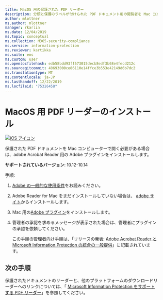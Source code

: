 ```yaml
---
title: MacOS 用の保護された PDF リーダー
description: 分類と保護のラベルが付けられた PDF ドキュメント用の閲覧者を Mac コンピューターにインストールする
author: mlottner
ms.author: mlottner
manager: rkarlin
ms.date: 12/04/2019
ms.topic: conceptual
ms.collection: M365-security-compliance
ms.service: information-protection
ms.reviewer: kartikka
ms.suite: ems
ms.custom: user
ms.openlocfilehash: edb58bdd93ff573015decb8edf3b68e4fecd212c
ms.sourcegitcommit: 40693000ce86110e14ffce3b553e42149d6b7dc2
ms.translationtype: MT
ms.contentlocale: ja-JP
ms.lasthandoff: 12/22/2019
ms.locfileid: "75326458"
---
```

# <a name="install-a-pdf-reader-for-macos"></a>MacOS 用 PDF リーダーのインストール

[![iOS アイコン](../media/develop/ios-icon.png)](https://go.microsoft.com/fwlink/?linkid=2050049)

保護された PDF ドキュメントを Mac コンピューターで開く必要がある場合は、adobe Acrobat Reader 用の Adobe プラグインをインストールします。

**サポートされているバージョン**: 10.12-10.14

手順:

1. [Adobe の一般的な使用条件](https://www.adobe.com/legal/terms.html)をお読みください。

2. Adobe Reader for Mac をまだインストールしていない場合は、 [adobe サイト](https://www.adobe.com/)からインストールします。

3. Mac 用の[Adobe プラグイン](https://go.microsoft.com/fwlink/?linkid=2050049)をインストールします。

4. 管理者の承認を求めるメッセージが表示された場合は、管理者にプラグインの承認を依頼してください。
    
    この手順の管理者向け手順は、「リリースの発表: [Adobe Acrobat Reader と Microsoft Information Protection の統合の一般提供](https://techcommunity.microsoft.com/t5/Azure-Information-Protection/General-Availability-of-Adobe-Acrobat-Reader-integration-with/ba-p/298396)」に記載されています。

## <a name="next-steps"></a>次の手順

保護されたドキュメントのリーダーと、他のプラットフォームのダウンロードリーダーへのリンクについては、「 [Microsoft Information Protection をサポートする PDF リーダー](protected-pdf-readers.md)」を参照してください。

